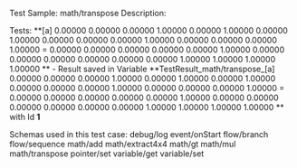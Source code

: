 Test Sample: math/transpose
Description: 

Tests:
	**[a] 0.00000	0.00000	0.00000	1.00000
0.00000	1.00000	0.00000	1.00000
0.00000	0.00000	0.00000	1.00000
0.00000	0.00000	0.00000	1.00000
 = 0.00000	0.00000	0.00000	0.00000
0.00000	1.00000	0.00000	0.00000
0.00000	0.00000	0.00000	0.00000
1.00000	1.00000	1.00000	1.00000
** - Result saved in Variable **TestResult_math/transpose_[a] 0.00000	0.00000	0.00000	1.00000
0.00000	1.00000	0.00000	1.00000
0.00000	0.00000	0.00000	1.00000
0.00000	0.00000	0.00000	1.00000
 = 0.00000	0.00000	0.00000	0.00000
0.00000	1.00000	0.00000	0.00000
0.00000	0.00000	0.00000	0.00000
1.00000	1.00000	1.00000	1.00000
** with Id **1**

Schemas used in this test case:
	debug/log
	event/onStart
	flow/branch
	flow/sequence
	math/add
	math/extract4x4
	math/gt
	math/mul
	math/transpose
	pointer/set
	variable/get
	variable/set
